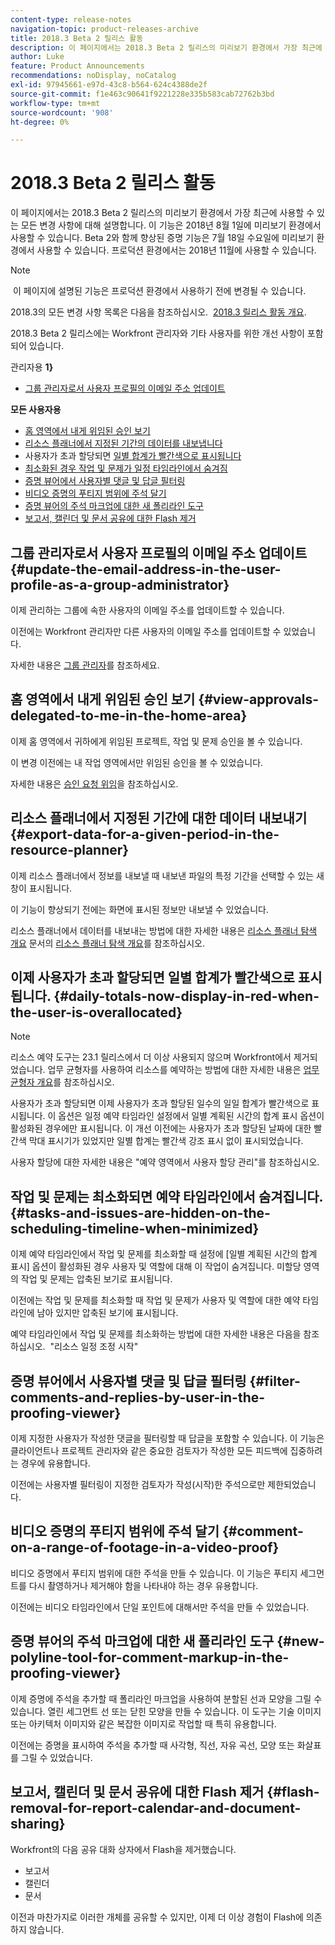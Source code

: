 ```yaml
---
content-type: release-notes
navigation-topic: product-releases-archive
title: 2018.3 Beta 2 릴리스 활동
description: 이 페이지에서는 2018.3 Beta 2 릴리스의 미리보기 환경에서 가장 최근에 사용할 수 있는 모든 변경 사항에 대해 설명합니다. 이 기능은 2018년 8월 1일에 미리보기 환경에서 사용할 수 있습니다. Beta 2와 함께 향상된 증명 기능은 7월 18일 수요일에 미리보기 환경에서 사용할 수 있습니다. 프로덕션 환경에서는 2018년 11월에 사용할 수 있습니다.
author: Luke
feature: Product Announcements
recommendations: noDisplay, noCatalog
exl-id: 97945661-e97d-43c8-b564-624c4388de2f
source-git-commit: f1e463c90641f9221228e335b583cab72762b3bd
workflow-type: tm+mt
source-wordcount: '908'
ht-degree: 0%

---
```


# 2018.3 Beta 2 릴리스 활동

이 페이지에서는 2018.3 Beta 2 릴리스의 미리보기 환경에서 가장 최근에 사용할 수 있는 모든 변경 사항에 대해 설명합니다. 이 기능은 2018년 8월 1일에 미리보기 환경에서 사용할 수 있습니다. Beta 2와 함께 향상된 증명 기능은 7월 18일 수요일에 미리보기 환경에서 사용할 수 있습니다. 프로덕션 환경에서는 2018년 11월에 사용할 수 있습니다.

>[!NOTE]
>
> 이 페이지에 설명된 기능은 프로덕션 환경에서 사용하기 전에 변경될 수 있습니다.

2018.3의 모든 변경 사항 목록은 다음을 참조하십시오.  [2018.3 릴리스 활동 개요](../../../../product-announcements/product-releases/quarterly-release-archive/2018.3-release-activity/2018-3-release-activity-overview.md).

2018.3 Beta 2 릴리스에는 Workfront 관리자와 기타 사용자를 위한 개선 사항이 포함되어 있습니다.

관리자용 **1&rbrace;**

* [그룹 관리자로서 사용자 프로필의 이메일 주소 업데이트](#update-the-email-address-in-the-user-profile-as-a-group-administrator)

**모든 사용자용**

* [홈 영역에서 내게 위임된 승인 보기](#view-approvals-delegated-to-me-in-the-home-area)
* [리소스 플래너에서 지정된 기간의 데이터를 내보냅니다](#export-data-for-a-given-period-in-the-resource-planner)
* 사용자가 초과 할당되면 [일별 합계가 빨간색으로 표시됩니다](#daily-totals-now-display-in-red-when-the-user-is-overallocated)
* [최소화된 경우 작업 및 문제가 일정 타임라인에서 숨겨짐](#tasks-and-issues-are-hidden-on-the-scheduling-timeline-when-minimized)
* [증명 뷰어에서 사용자별 댓글 및 답글 필터링](#filter-comments-and-replies-by-user-in-the-proofing-viewer)
* [비디오 증명의 푸티지 범위에 주석 달기](#comment-on-a-range-of-footage-in-a-video-proof)
* [증명 뷰어의 주석 마크업에 대한 새 폴리라인 도구](#new-polyline-tool-for-comment-markup-in-the-proofing-viewer)
* [보고서, 캘린더 및 문서 공유에 대한 Flash 제거](#flash-removal-for-report-calendar-and-document-sharing)

## 그룹 관리자로서 사용자 프로필의 이메일 주소 업데이트 {#update-the-email-address-in-the-user-profile-as-a-group-administrator}

이제 관리하는 그룹에 속한 사용자의 이메일 주소를 업데이트할 수 있습니다. 

이전에는 Workfront 관리자만 다른 사용자의 이메일 주소를 업데이트할 수 있었습니다. 

자세한 내용은 [그룹 관리자](../../../../administration-and-setup/manage-groups/group-roles/group-administrators.md)를 참조하세요.

## 홈 영역에서 내게 위임된 승인 보기 {#view-approvals-delegated-to-me-in-the-home-area}

이제 홈 영역에서 귀하에게 위임된 프로젝트, 작업 및 문제 승인을 볼 수 있습니다.

이 변경 이전에는 내 작업 영역에서만 위임된 승인을 볼 수 있었습니다.

자세한 내용은 [승인 요청 위임](../../../../review-and-approve-work/manage-approvals/delegate-approval-requests.md)을 참조하십시오.

## 리소스 플래너에서 지정된 기간에 대한 데이터 내보내기 {#export-data-for-a-given-period-in-the-resource-planner}

이제 리소스 플래너에서 정보를 내보낼 때 내보낸 파일의 특정 기간을 선택할 수 있는 새 창이 표시됩니다.

이 기능이 향상되기 전에는 화면에 표시된 정보만 내보낼 수 있었습니다.

리소스 플래너에서 데이터를 내보내는 방법에 대한 자세한 내용은 [리소스 플래너 탐색 개요](../../../../resource-mgmt/resource-planning/resource-planner-navigation.md) 문서의 [리소스 플래너 탐색 개요](../../../../resource-mgmt/resource-planning/resource-planner-navigation.md)를 참조하십시오.

## 이제 사용자가 초과 할당되면 일별 합계가 빨간색으로 표시됩니다. {#daily-totals-now-display-in-red-when-the-user-is-overallocated}

>[!NOTE]
>
>리소스 예약 도구는 23.1 릴리스에서 더 이상 사용되지 않으며 Workfront에서 제거되었습니다. 업무 균형자를 사용하여 리소스를 예약하는 방법에 대한 자세한 내용은 [업무 균형자 개요](../../../../resource-mgmt/workload-balancer/overview-workload-balancer.md)를 참조하십시오.

사용자가 초과 할당되면 이제 사용자가 초과 할당된 일수의 일일 합계가 빨간색으로 표시됩니다. 이 옵션은 일정 예약 타임라인 설정에서 일별 계획된 시간의 합계 표시 옵션이 활성화된 경우에만 표시됩니다. 이 개선 이전에는 사용자가 초과 할당된 날짜에 대한 빨간색 막대 표시기가 있었지만 일별 합계는 빨간색 강조 표시 없이 표시되었습니다.

사용자 할당에 대한 자세한 내용은 &quot;예약 영역에서 사용자 할당 관리&quot;를 참조하십시오.

## 작업 및 문제는 최소화되면 예약 타임라인에서 숨겨집니다. {#tasks-and-issues-are-hidden-on-the-scheduling-timeline-when-minimized}

이제 예약 타임라인에서 작업 및 문제를 최소화할 때 설정에 [일별 계획된 시간의 합계 표시] 옵션이 활성화된 경우 사용자 및 역할에 대해 이 작업이 숨겨집니다. 미할당 영역의 작업 및 문제는 압축된 보기로 표시됩니다.

이전에는 작업 및 문제를 최소화할 때 작업 및 문제가 사용자 및 역할에 대한 예약 타임라인에 남아 있지만 압축된 보기에 표시됩니다.

예약 타임라인에서 작업 및 문제를 최소화하는 방법에 대한 자세한 내용은 다음을 참조하십시오.  &quot;리소스 일정 조정 시작&quot;

## 증명 뷰어에서 사용자별 댓글 및 답글 필터링 {#filter-comments-and-replies-by-user-in-the-proofing-viewer}

이제 지정한 사용자가 작성한 댓글을 필터링할 때 답글을 포함할 수 있습니다. 이 기능은 클라이언트나 프로젝트 관리자와 같은 중요한 검토자가 작성한 모든 피드백에 집중하려는 경우에 유용합니다.

이전에는 사용자별 필터링이 지정한 검토자가 작성(시작)한 주석으로만 제한되었습니다.

## 비디오 증명의 푸티지 범위에 주석 달기 {#comment-on-a-range-of-footage-in-a-video-proof}

비디오 증명에서 푸티지 범위에 대한 주석을 만들 수 있습니다. 이 기능은 푸티지 세그먼트를 다시 촬영하거나 제거해야 함을 나타내야 하는 경우 유용합니다.

이전에는 비디오 타임라인에서 단일 포인트에 대해서만 주석을 만들 수 있었습니다.

## 증명 뷰어의 주석 마크업에 대한 새 폴리라인 도구 {#new-polyline-tool-for-comment-markup-in-the-proofing-viewer}

이제 증명에 주석을 추가할 때 폴리라인 마크업을 사용하여 분할된 선과 모양을 그릴 수 있습니다. 열린 세그먼트 선 또는 닫힌 모양을 만들 수 있습니다. 이 도구는 기술 이미지 또는 아키텍처 이미지와 같은 복잡한 이미지로 작업할 때 특히 유용합니다.

이전에는 증명을 표시하여 주석을 추가할 때 사각형, 직선, 자유 곡선, 모양 또는 화살표를 그릴 수 있었습니다.

## 보고서, 캘린더 및 문서 공유에 대한 Flash 제거 {#flash-removal-for-report-calendar-and-document-sharing}

Workfront의 다음 공유 대화 상자에서 Flash을 제거했습니다.

* 보고서
* 캘린더
* 문서

이전과 마찬가지로 이러한 개체를 공유할 수 있지만, 이제 더 이상 경험이 Flash에 의존하지 않습니다.
